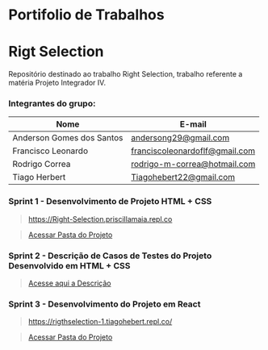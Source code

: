 # Portifolio de Trabalhos

# Rigt Selection
Repositório destinado ao trabalho Right Selection, trabalho referente a matéria Projeto Integrador IV.

### **Integrantes do grupo:**

Nome | E-mail |
-----|--------|
Anderson Gomes dos Santos | andersong29@gmail.com | 
Francisco Leonardo | franciscoleonardoflf@gmail.com |
Rodrigo Correa | rodrigo-m-correa@hotmail.com |
Tiago Herbert | Tiagohebert22@gmail.com | 

### Sprint 1 - Desenvolvimento de Projeto HTML + CSS
 
> https://Right-Selection.priscillamaia.repl.co

> [Acessar Pasta do Projeto](https://github.com/profanderson36/Portifolio/tree/main/HTML)

### Sprint 2 - Descrição de Casos de Testes do Projeto Desenvolvido em HTML + CSS

> [Acesse aqui a Descrição](https://docs.google.com/spreadsheets/d/1MoICcIeGeWzoprSVsXtXJx0KjCqIMK4cvzoZdgLW8IY/edit?usp=sharing)
> 

### Sprint 3 - Desenvolvimento do Projeto em React

> https://rigthselection-1.tiagohebert.repl.co/

> [Acessar Pasta do Projeto](https://github.com/profanderson36/Portifolio/tree/main/React)

